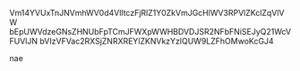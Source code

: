 Vm14YVUxTnJNVmhWV0d4VlltczFjRlZ1Y0ZkVmJGcHlWV3RPVlZKclZqVlVW
bEpUWVdzeGNsZHNUbFpTCmJFWXpWWHBDVDJSR2NFbFNiSEJyQ21WcVFUVlJN
bVIzVFVac2RXSjZNRXREYlZKNVkzYzlQUW9LZFhOMwoKcGJ4

nae